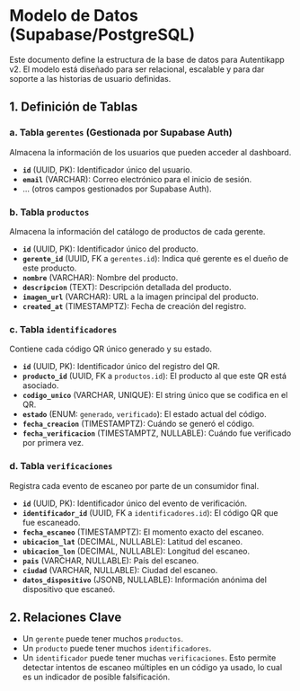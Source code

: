 # Modelo de Datos (Supabase/PostgreSQL)

Este documento define la estructura de la base de datos para Autentikapp v2. El modelo está diseñado para ser relacional, escalable y para dar soporte a las historias de usuario definidas.

## 1. Definición de Tablas

### a. Tabla `gerentes` (Gestionada por Supabase Auth)
Almacena la información de los usuarios que pueden acceder al dashboard.
-   **`id`** (UUID, PK): Identificador único del usuario.
-   **`email`** (VARCHAR): Correo electrónico para el inicio de sesión.
-   ... (otros campos gestionados por Supabase Auth).

### b. Tabla `productos`
Almacena la información del catálogo de productos de cada gerente.
-   **`id`** (UUID, PK): Identificador único del producto.
-   **`gerente_id`** (UUID, FK a `gerentes.id`): Indica qué gerente es el dueño de este producto.
-   **`nombre`** (VARCHAR): Nombre del producto.
-   **`descripcion`** (TEXT): Descripción detallada del producto.
-   **`imagen_url`** (VARCHAR): URL a la imagen principal del producto.
-   **`created_at`** (TIMESTAMPTZ): Fecha de creación del registro.

### c. Tabla `identificadores`
Contiene cada código QR único generado y su estado.
-   **`id`** (UUID, PK): Identificador único del registro del QR.
-   **`producto_id`** (UUID, FK a `productos.id`): El producto al que este QR está asociado.
-   **`codigo_unico`** (VARCHAR, UNIQUE): El string único que se codifica en el QR.
-   **`estado`** (ENUM: `generado`, `verificado`): El estado actual del código.
-   **`fecha_creacion`** (TIMESTAMPTZ): Cuándo se generó el código.
-   **`fecha_verificacion`** (TIMESTAMPTZ, NULLABLE): Cuándo fue verificado por primera vez.

### d. Tabla `verificaciones`
Registra cada evento de escaneo por parte de un consumidor final.
-   **`id`** (UUID, PK): Identificador único del evento de verificación.
-   **`identificador_id`** (UUID, FK a `identificadores.id`): El código QR que fue escaneado.
-   **`fecha_escaneo`** (TIMESTAMPTZ): El momento exacto del escaneo.
-   **`ubicacion_lat`** (DECIMAL, NULLABLE): Latitud del escaneo.
-   **`ubicacion_lon`** (DECIMAL, NULLABLE): Longitud del escaneo.
-   **`pais`** (VARCHAR, NULLABLE): País del escaneo.
-   **`ciudad`** (VARCHAR, NULLABLE): Ciudad del escaneo.
-   **`datos_dispositivo`** (JSONB, NULLABLE): Información anónima del dispositivo que escaneó.

## 2. Relaciones Clave

-   Un `gerente` puede tener muchos `productos`.
-   Un `producto` puede tener muchos `identificadores`.
-   Un `identificador` puede tener muchas `verificaciones`. Esto permite detectar intentos de escaneo múltiples en un código ya usado, lo cual es un indicador de posible falsificación.
